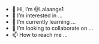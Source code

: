 - 👋 Hi, I’m @Lalaange1
- 👀 I’m interested in ...
- 🌱 I’m currently learning ...
- 💞️ I’m looking to collaborate on ...
- 📫 How to reach me ...

<!---
mysterieuse/mysterieuse is a ✨ special ✨ repository because its `README.md` (this file) appears on your GitHub profile.
You can click the Preview link to take a look at your changes.
--->

